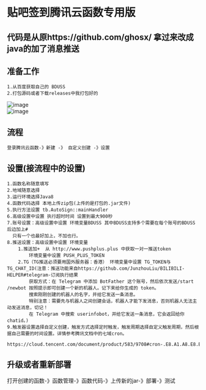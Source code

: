 # 贴吧签到腾讯云函数专用版
## 代码是从原https://github.com/ghosx/ 拿过来改成java的加了消息推送
## 准备工作
    1.从百度获取自己的 BDUSS
    2.打包源码或者下载releases中我打包好的
![image](https://user-images.githubusercontent.com/10470892/122930469-9a2f0b80-d39e-11eb-8bd1-ac6be2b7e8eb.png)<br>
![image](https://user-images.githubusercontent.com/10470892/122930534-a7e49100-d39e-11eb-8a38-35daa2a684ea.png)

## 流程
    登录腾讯云函数-》新建 -》 自定义创建 -》设置
## 设置(接流程中的设置)
    1.函数名称随意填写
    2.地域随意选择
    3.运行环境选择Java8
    4.函数代码选择 本地上传zip包(上传的是打包的.jar文件)
    5.执行方法设置 tb.AutoSign::mainHandler
    6.高级设置中设置 执行超时时间 设置到最大900秒
    7.账号设置：高级设置中设置 环境变量BDUSS 其中BDUSS支持多个需要在每个账号的BDUSS后边加上# 
      只有一个也最好加上，不加也行。
    8.推送设置：高级设置中设置 环境变量
        1.推送加+  从 http://www.pushplus.plus 中获取一对一推送token
            环境变量中设置 PUSH_PLUS_TOKEN
        2.TG（TG推送必须要用国外服务器：香港） 环境变量中设置 TG_TOKEN与TG_CHAT_ID(注意：推送功能来自https://github.com/JunzhouLiu/BILIBILI-HELPER#telegram-订阅执行结果
            获取方式：在 Telegram 中添加 BotFather 这个账号，然后依次发送/start /newbot 按照提示即可创建一个新的机器人。记下来给你生成的 token。
            搜索刚刚创建的机器人的名字，并给它发送一条消息。
            特别注意：需要先与机器人之间创建会话，机器人才能下发消息，否则机器人无法主动发送消息，切记！
            在 Telegram 中搜索 userinfobot，并给它发送一条消息，它会返回给你 chatid。)
    9.触发器设置选择自定义创建，触发方式选择定时触发，触发周期选择自定义触发周期，然后根据自己需要的时间设置。详情参考腾讯文档中的七域cron。
      https://cloud.tencent.com/document/product/583/9708#cron-.E8.A1.A8.E8.BE.BE.E5.BC.8F

## 升级或者重新部署
   打开创建的函数-》函数管理-》函数代码-》上传新的jar-》部署-》测试
